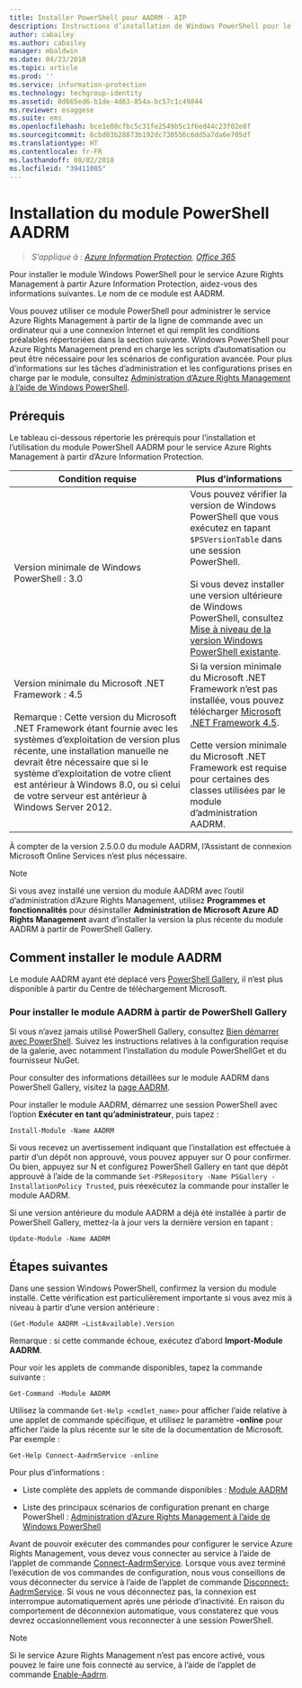 ```yaml
---
title: Installer PowerShell pour AADRM - AIP
description: Instructions d’installation de Windows PowerShell pour le service Azure Rights Management d’Azure Information Protection. Le nom de ce module est AADRM.
author: cabailey
ms.author: cabailey
manager: mbaldwin
ms.date: 04/23/2018
ms.topic: article
ms.prod: ''
ms.service: information-protection
ms.technology: techgroup-identity
ms.assetid: 0d665ed6-b1de-4d63-854a-bc57c1c49844
ms.reviewer: esaggese
ms.suite: ems
ms.openlocfilehash: bce1e08cfbc5c31fe2549b5c1f6ed44c23f02e8f
ms.sourcegitcommit: 6cbd03b28873b192dc730556c6dd5a7da6e705df
ms.translationtype: HT
ms.contentlocale: fr-FR
ms.lasthandoff: 08/02/2018
ms.locfileid: "39411085"
---
```

# <a name="installing-the-aadrm-powershell-module"></a>Installation du module PowerShell AADRM

>*S’applique à : [Azure Information Protection](https://azure.microsoft.com/pricing/details/information-protection), [Office 365](http://download.microsoft.com/download/E/C/F/ECF42E71-4EC0-48FF-AA00-577AC14D5B5C/Azure_Information_Protection_licensing_datasheet_EN-US.pdf)*

Pour installer le module Windows PowerShell pour le service Azure Rights Management à partir Azure Information Protection, aidez-vous des informations suivantes. Le nom de ce module est AADRM.

Vous pouvez utiliser ce module PowerShell pour administrer le service Azure Rights Management à partir de la ligne de commande avec un ordinateur qui a une connexion Internet et qui remplit les conditions préalables répertoriées dans la section suivante. Windows PowerShell pour Azure Rights Management prend en charge les scripts d’automatisation ou peut être nécessaire pour les scénarios de configuration avancée. Pour plus d’informations sur les tâches d’administration et les configurations prises en charge par le module, consultez [Administration d’Azure Rights Management à l’aide de Windows PowerShell](administer-powershell.md).

## <a name="prerequisites"></a>Prérequis
Le tableau ci-dessous répertorie les prérequis pour l’installation et l’utilisation du module PowerShell AADRM pour le service Azure Rights Management à partir d’Azure Information Protection.

|Condition requise|Plus d’informations|
|---------------|--------------------|
|Version minimale de Windows PowerShell : 3.0|Vous pouvez vérifier la version de Windows PowerShell que vous exécutez en tapant `$PSVersionTable` dans une session PowerShell. <br /><br /> Si vous devez installer une version ultérieure de Windows PowerShell, consultez [Mise à niveau de la version Windows PowerShell existante](/powershell/scripting/setup/installing-windows-powershell#upgrading-existing-windows-powershell).|
|Version minimale du Microsoft .NET Framework : 4.5<br /><br />Remarque : Cette version du Microsoft .NET Framework étant fournie avec les systèmes d’exploitation de version plus récente, une installation manuelle ne devrait être nécessaire que si le système d’exploitation de votre client est antérieur à Windows 8.0, ou si celui de votre serveur est antérieur à Windows Server 2012.|Si la version minimale du Microsoft .NET Framework n’est pas installée, vous pouvez télécharger [Microsoft .NET Framework 4.5](http://www.microsoft.com/download/details.aspx?id=30653).<br /><br />Cette version minimale du Microsoft .NET Framework est requise pour certaines des classes utilisées par le module d’administration AADRM.|

À compter de la version 2.5.0.0 du module AADRM, l’Assistant de connexion Microsoft Online Services n’est plus nécessaire.

> [!NOTE]
> 
> Si vous avez installé une version du module AADRM avec l’outil d’administration d’Azure Rights Management, utilisez **Programmes et fonctionnalités** pour désinstaller **Administration de Microsoft Azure AD Rights Management** avant d’installer la version la plus récente du module AADRM à partir de PowerShell Gallery.


## <a name="how-to-install-the-aadrm-module"></a>Comment installer le module AADRM

Le module AADRM ayant été déplacé vers [PowerShell Gallery](/powershell/gallery/readme), il n’est plus disponible à partir du Centre de téléchargement Microsoft. 

### <a name="to-install-the-aadrm-module-from-the-powershell-gallery"></a>Pour installer le module AADRM à partir de PowerShell Gallery

Si vous n’avez jamais utilisé PowerShell Gallery, consultez [Bien démarrer avec PowerShell](/powershell/gallery/psgallery/psgallery_gettingstarted). Suivez les instructions relatives à la configuration requise de la galerie, avec notamment l’installation du module PowerShellGet et du fournisseur NuGet.

Pour consulter des informations détaillées sur le module AADRM dans PowerShell Gallery, visitez la [page AADRM](https://www.powershellgallery.com/packages/AADRM).

Pour installer le module AADRM, démarrez une session PowerShell avec l’option **Exécuter en tant qu’administrateur**, puis tapez :

    Install-Module -Name AADRM

Si vous recevez un avertissement indiquant que l’installation est effectuée à partir d’un dépôt non approuvé, vous pouvez appuyer sur O pour confirmer. Ou bien, appuyez sur N et configurez PowerShell Gallery en tant que dépôt approuvé à l’aide de la commande `Set-PSRepository -Name PSGallery -InstallationPolicy Trusted`, puis réexécutez la commande pour installer le module AADRM.  

Si une version antérieure du module AADRM a déjà été installée à partir de PowerShell Gallery, mettez-la à jour vers la dernière version en tapant :

    Update-Module -Name AADRM


## <a name="next-steps"></a>Étapes suivantes
Dans une session Windows PowerShell, confirmez la version du module installé. Cette vérification est particulièrement importante si vous avez mis à niveau à partir d’une version antérieure :

```
(Get-Module AADRM –ListAvailable).Version
```

Remarque : si cette commande échoue, exécutez d’abord **Import-Module AADRM**.

Pour voir les applets de commande disponibles, tapez la commande suivante :

```
Get-Command -Module AADRM
```

Utilisez la commande `Get-Help <cmdlet_name>` pour afficher l’aide relative à une applet de commande spécifique, et utilisez le paramètre **-online** pour afficher l’aide la plus récente sur le site de la documentation de Microsoft. Par exemple :

```
Get-Help Connect-AadrmService -online
```

Pour plus d’informations :

-   Liste complète des applets de commande disponibles : [Module AADRM](/powershell/aadrm/vlatest/rightsmanagement)

-   Liste des principaux scénarios de configuration prenant en charge PowerShell : [Administration d’Azure Rights Management à l’aide de Windows PowerShell](administer-powershell.md)

Avant de pouvoir exécuter des commandes pour configurer le service Azure Rights Management, vous devez vous connecter au service à l’aide de l’applet de commande [Connect-AadrmService](/powershell/aadrm/vlatest/connect-aadrmservice). Lorsque vous avez terminé l’exécution de vos commandes de configuration, nous vous conseillons de vous déconnecter du service à l’aide de l’applet de commande [Disconnect-AadrmService](/powershell/aadrm/vlatest/disconnect-aadrmservice). Si vous ne vous déconnectez pas, la connexion est interrompue automatiquement après une période d’inactivité. En raison du comportement de déconnexion automatique, vous constaterez que vous devrez occasionnellement vous reconnecter à une session PowerShell. 

> [!NOTE]
> Si le service Azure Rights Management n’est pas encore activé, vous pouvez le faire une fois connecté au service, à l’aide de l’applet de commande [Enable-Aadrm](/powershell/aadrm/vlatest/enable-aadrm).

